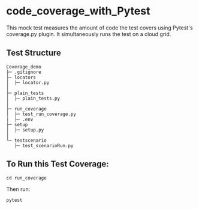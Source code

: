 # code_coverage_with_Pytest
This mock test measures the amount of code the test covers using Pytest's coverage.py plugin. It simultaneously runs the test on a cloud grid.
## Test Structure
```
Coverage_demo
├─ .gitignore
├─ locators
│  ├─ locator.py
│  
├─ plain_tests
│  ├─ plain_tests.py
│  
├─ run_coverage
│  ├─ test_run_coverage.py
|  ├─ .env
├─ setup
│  ├─ setup.py
│
└─ testscenario
   ├─ test_scenarioRun.py
```
## To Run this Test Coverage:
`cd run_coverage`

Then run:

`pytest`
